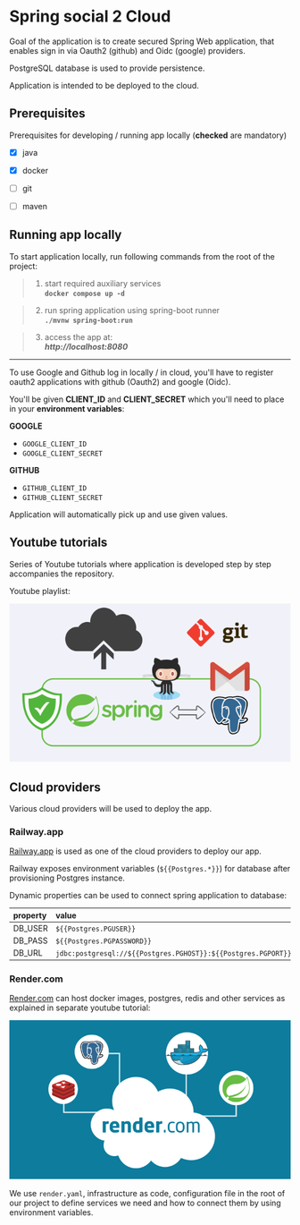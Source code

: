 # Spring social 2 Cloud

Goal of the application is to create secured Spring Web application, that enables sign in via Oauth2 (github) and Oidc (google) providers.

PostgreSQL database is used to provide persistence.

Application is intended to be deployed to the cloud.

## Prerequisites

Prerequisites for developing / running app locally (__checked__ are mandatory)

- [x] java
- [x] docker
- [ ] git
- [ ] maven


## Running app locally

To start application locally, run following commands from the root of the project:

> 1. start required auxiliary services  
> **```docker compose up -d```**

> 2. run spring application using spring-boot runner  
> **```./mvnw spring-boot:run```**

> 3. access the app at:  
> ***http://localhost:8080***

---

To use Google and Github log in locally / in cloud, you'll have to register oauth2 applications with github (Oauth2) and google (Oidc).

You'll be given **CLIENT_ID** and **CLIENT_SECRET** which you'll need to place in your **environment variables**:

**GOOGLE**
* ```GOOGLE_CLIENT_ID```
* ```GOOGLE_CLIENT_SECRET```

**GITHUB**
* ```GITHUB_CLIENT_ID```
* ```GITHUB_CLIENT_SECRET```

Application will automatically pick up and use given values.


## Youtube tutorials
Series of Youtube tutorials where application is developed step by step accompanies the repository.

Youtube playlist:

[![IMAGE_ALT](docs/images/spring_social_4_cloud.png)](https://youtube.com/playlist?list=PLLhgRnf2WBVQe1iPUuNZnMmlqK6vd_o59)


## Cloud providers

Various cloud providers will be used to deploy the app.

### Railway.app

[Railway.app](https://railway.app?referralCode=kanezi) is used as one of the cloud providers to deploy our app.

Railway exposes environment variables (`${{Postgres.*}}`) for database after provisioning Postgres instance.

Dynamic properties can be used to connect spring application to database:


| property | value                                                                                     |
|:---------|:------------------------------------------------------------------------------------------|
| DB_USER  | ```${{Postgres.PGUSER}}```                                                                |
| DB_PASS  | ```${{Postgres.PGPASSWORD}}```                                                            |
| DB_URL   | ```jdbc:postgresql://${{Postgres.PGHOST}}:${{Postgres.PGPORT}}/${{Postgres.PGDATABASE}}```|


### Render.com

[Render.com](https://render.com) can host docker images, postgres, redis and other services as explained in separate youtube tutorial:

[![IMAGE_ALT](docs/images/render_dot_com.png)](https://youtu.be/WfjsGv5RoGE)

We use ```render.yaml```, infrastructure as code, configuration file in the root of our project to define services we need and how to connect them by using environment variables.